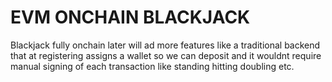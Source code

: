 # EVM ONCHAIN BLACKJACK

Blackjack fully onchain later will ad more features like a traditional backend that at registering assigns a wallet so we can deposit and it wouldnt require manual signing of each transaction like standing hitting doubling etc.
